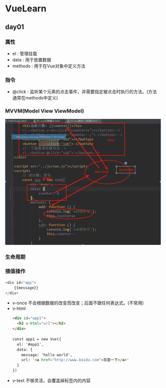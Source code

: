 # VueLearn
## day01
### 属性
- el : 管理挂载
- data : 用于放置数据
- methods : 用于在Vue对象中定义方法
### 指令
- @click : 监听某个元素的点击事件，并需要指定被点击时执行的方法。(方法通常在methods中定义)

### MVVM(Model View ViewModel)

<img src="pics/MVVM.png">

### 生命周期

### 插值操作

``` javascript
<div id="app">
    {{message}}
</div>
```

- v-once
    不会根据数据的改变而改变；后面不跟任何表达式。(不常用)
- v-html
    ```html
    <div id="app1">
      <h2 v-html="url"></h2>
    </div>

    const app1 = new Vue({
      el: '#app1',
      data: {
        message: 'hello world',
        url: '<a href="http://www.baidu.com">百度一下</a>'
      }
    })
    ```
- v-text
    不够灵活，会覆盖掉标签内的内容